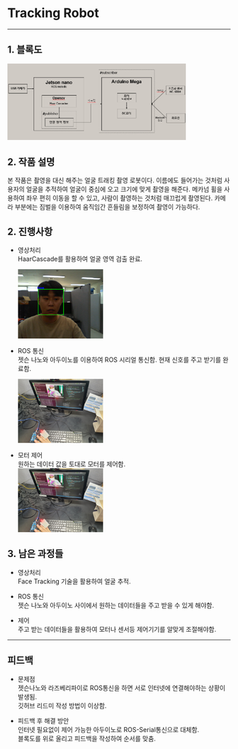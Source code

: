 # Tracking Robot
***

## 1. 블록도

<img src="./img/블록도.png" width="80%" height="60%" title="px(픽셀) 크기 설정" alt="ROS"></img>

## 2. 작품 설명
본 작품은 촬영을 대신 해주는 얼굴 트래킹 촬영 로봇이다. 이름에도 들어가는 것처럼 사용자의 얼굴을 추적하여 얼굴이 중심에 오고 크기에 맞게 촬영을 해준다. 메카넘 휠을 사용하여 좌우 편히 이동을 할 수 있고, 사람이 촬영하는 것처럼 매끄럽게 촬영된다. 카메라 부분에는 짐벌을 이용하여 움직임간 흔들림을 보정하여 촬영이 가능하다.
## 2. 진행사항
* 영상처리   
  HaarCascade를 활용하여 얼굴 영역 검출 완료.   
     
  <img src="./img/얼굴영역검출.png" width="40%" height="30%" title="px(픽셀) 크기 설정" alt="Face Detection"></img>
   
* ROS 통신   
젯슨 나노와 아두이노를 이용하여 ROS 시리얼 통신함. 현재 신호를 주고 받기를 완료함.   
   
  <img src="./img/ros통신 활용.jpg" width="40%" height="30%" title="px(픽셀) 크기 설정" alt="ROS"></img>
* 모터 제어   
원하는 데이터 값을 토대로 모터를 제어함.   
  <img src="./img/ros통신 활용.jpg" width="40%" height="30%" title="px(픽셀) 크기 설정" alt="ROS"></img>

## 3. 남은 과정들

* 영상처리   
  Face Tracking 기술을 활용하여 얼굴 추적.
   
* ROS 통신   
  젯슨 나노와 아두이노 사이에서 원하는 데이터들을 주고 받을 수 있게 해야함.

* 제어   
  주고 받는 데이터들을 활용하여 모터나 센서등 제어기기를 알맞게 조절해야함.
  
***
## 피드백
* 문제점   
  젯슨나노와 라즈베리파이로 ROS통신을 하면 서로 인터넷에 연결해야하는 상황이 발생됨.   
  깃허브 리드미 작성 방법이 이상함.   

* 피드백 후 해결 방안   
  인터넷 필요없이 제어 가능한 아두이노로 ROS-Serial통신으로 대체함.   
  블록도를 위로 올리고 피드백을 작성하여 순서를 맞춤.   
